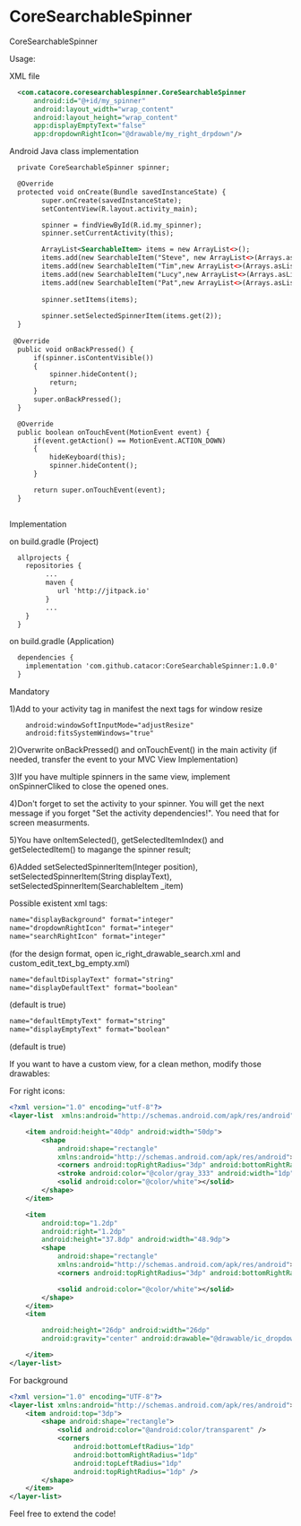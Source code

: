 # CoreSearchableSpinner
CoreSearchableSpinner

Usage:

XML file
```xml
  <com.catacore.coresearchablespinner.CoreSearchableSpinner
      android:id="@+id/my_spinner"
      android:layout_width="wrap_content"
      android:layout_height="wrap_content"
      app:displayEmptyText="false"
      app:dropdownRightIcon="@drawable/my_right_drpdown"/>
```
Android Java class implementation
```xml
  private CoreSearchableSpinner spinner;

  @Override
  protected void onCreate(Bundle savedInstanceState) {
        super.onCreate(savedInstanceState);
        setContentView(R.layout.activity_main);

        spinner = findViewById(R.id.my_spinner);
        spinner.setCurrentActivity(this);

        ArrayList<SearchableItem> items = new ArrayList<>();
        items.add(new SearchableItem("Steve", new ArrayList<>(Arrays.asList("Geeks", "for", "Geeks"))));
        items.add(new SearchableItem("Tim",new ArrayList<>(Arrays.asList("Gregor Clegane"))));
        items.add(new SearchableItem("Lucy",new ArrayList<>(Arrays.asList("Khal Drogo"))));
        items.add(new SearchableItem("Pat",new ArrayList<>(Arrays.asList("Cersei Lannister"))));
          
        spinner.setItems(items);
          
        spinner.setSelectedSpinnerItem(items.get(2));
  }
          
 @Override
  public void onBackPressed() {
      if(spinner.isContentVisible())
      {
          spinner.hideContent();
          return;
      }
      super.onBackPressed();
  }

  @Override
  public boolean onTouchEvent(MotionEvent event) {
      if(event.getAction() == MotionEvent.ACTION_DOWN)
      {
          hideKeyboard(this);
          spinner.hideContent();
      }

      return super.onTouchEvent(event);
  }       
  
```


Implementation

on build.gradle (Project)
```xml
  allprojects {
    repositories {
         ...
         maven {
            url 'http://jitpack.io'
         }
         ...
    }
  }
```

on build.gradle (Application)
```xml
  dependencies {
    implementation 'com.github.catacor:CoreSearchableSpinner:1.0.0'
  }
```

Mandatory

1)Add to your activity tag in manifest the next tags for window resize

        android:windowSoftInputMode="adjustResize"
        android:fitsSystemWindows="true"
2)Overwrite onBackPressed() and onTouchEvent() in the main activity (if needed, transfer the event to your MVC View Implementation)

3)If you have multiple spinners in the same view, implement onSpinnerCliked to close the opened ones.

4)Don't forget to set the activity to your spinner. You will get the next message if you forget "Set the activity dependencies!". You need that for screen measurments.

5)You have onItemSelected(), getSelectedItemIndex() and getSelectedItem() to magange the spinner result;

6)Added setSelectedSpinnerItem(Integer position), setSelectedSpinnerItem(String displayText), setSelectedSpinnerItem(SearchableItem _item)

Possible existent xml tags:
```xml
name="displayBackground" format="integer"
name="dropdownRightIcon" format="integer"
name="searchRightIcon" format="integer"
```
(for the design format, open ic_right_drawable_search.xml and custom_edit_text_bg_empty.xml)
```xml
name="defaultDisplayText" format="string"
name="displayDefaultText" format="boolean"
```
(default is true)
```xml
name="defaultEmptyText" format="string"
name="displayEmptyText" format="boolean"
```
(default is true)

If you want to have a custom view, for a clean methon, modify those drawables:

For right icons:

```xml
<?xml version="1.0" encoding="utf-8"?>
<layer-list  xmlns:android="http://schemas.android.com/apk/res/android">

    <item android:height="40dp" android:width="50dp">
        <shape
            android:shape="rectangle"
            xmlns:android="http://schemas.android.com/apk/res/android">
            <corners android:topRightRadius="3dp" android:bottomRightRadius="3dp"></corners>
            <stroke android:color="@color/gray_333" android:width="1dp"></stroke>
            <solid android:color="@color/white"></solid>
        </shape>
    </item>

    <item
        android:top="1.2dp"
        android:right="1.2dp"
        android:height="37.8dp" android:width="48.9dp">
        <shape
            android:shape="rectangle"
            xmlns:android="http://schemas.android.com/apk/res/android">
            <corners android:topRightRadius="3dp" android:bottomRightRadius="3dp"></corners>

            <solid android:color="@color/white"></solid>
        </shape>
    </item>
    <item

        android:height="26dp" android:width="26dp"
        android:gravity="center" android:drawable="@drawable/ic_dropdown_arrow">

    </item>
</layer-list>
```
For background
```xml
<?xml version="1.0" encoding="UTF-8"?>
<layer-list xmlns:android="http://schemas.android.com/apk/res/android">
    <item android:top="3dp">
        <shape android:shape="rectangle">
            <solid android:color="@android:color/transparent" />
            <corners
                android:bottomLeftRadius="1dp"
                android:bottomRightRadius="1dp"
                android:topLeftRadius="1dp"
                android:topRightRadius="1dp" />
        </shape>
    </item>
</layer-list>
```

Feel free to extend the code!
